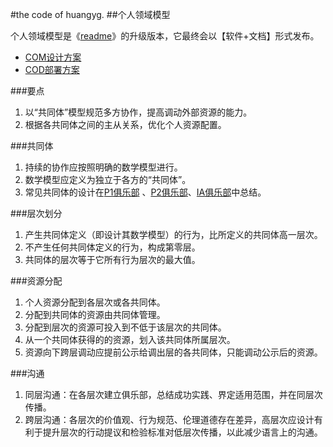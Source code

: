 #the code of huangyg.
##个人领域模型

个人领域模型是《[readme](http://blog.sina.com.cn/s/blog_591ac3040100pnci.html)》的升级版本，它最终会以【软件+文档】形式发布。  

* [COM设计方案](com.md)
* [COD部署方案](cod.md)

###要点
1. 以“共同体”模型规范多方协作，提高调动外部资源的能力。
2. 根据各共同体之间的主从关系，优化个人资源配置。

###共同体
1. 持续的协作应按照明确的数学模型进行。
2. 数学模型应定义为独立于各方的“共同体”。
3. 常见共同体的设计在[P1俱乐部](https://github.com/P1Club/P1Club "P1俱乐部") 、[P2俱乐部](https://github.com/P2Club/P2Club "P2俱乐部")、[IA俱乐部](https://github.com/IAClub/IAClub "IA俱乐部")中总结。

###层次划分
1. 产生共同体定义（即设计其数学模型）的行为，比所定义的共同体高一层次。
2. 不产生任何共同体定义的行为，构成第零层。
3. 共同体的层次等于它所有行为层次的最大值。

###资源分配
1. 个人资源分配到各层次或各共同体。
2. 分配到共同体的资源由共同体管理。
3. 分配到层次的资源可投入到不低于该层次的共同体。
4. 从一个共同体获得的的资源，划入该共同体所属层次。
5. 资源向下跨层调动应提前公示给调出层的各共同体，只能调动公示后的资源。

###沟通
1. 同层沟通：在各层次建立俱乐部，总结成功实践、界定适用范围，并在同层次传播。
2. 跨层沟通：各层次的价值观、行为规范、伦理道德存在差异，高层次应设计有利于提升层次的行动提议和检验标准对低层次传播，以此减少语言上的沟通。
